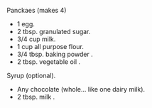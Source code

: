 
Panckaes (makes 4)

* 1 egg.
* 2 tbsp. granulated sugar. 
* 3/4 cup milk.
* 1 cup all purpose flour. 
* 3/4 tbsp. baking powder .
* 2 tbsp. vegetable oil .


Syrup (optional).

* Any chocolate (whole... like one dairy milk).
* 2 tbsp. milk .

